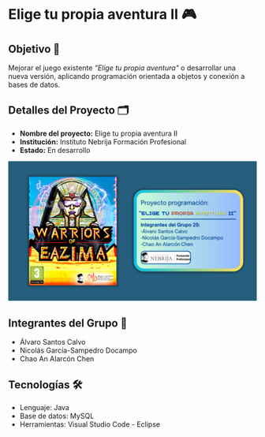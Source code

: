 

# Elige tu propia aventura II 🎮

## Objetivo 📌
Mejorar el juego existente *"Elige tu propia aventura"* o desarrollar una nueva versión, aplicando programación orientada a objetos y conexión a bases de datos.

## Detalles del Proyecto 🗂
- **Nombre del proyecto:** Elige tu propia aventura II  
- **Institución:** Instituto Nebrija Formación Profesional 
- **Estado:** En desarrollo  

![Portada](Portada.png)

## Integrantes del Grupo 👥️
- Álvaro Santos Calvo
- Nicolás García-Sampedro Docampo
- Chao An Alarcón Chen

## Tecnologías 🛠
- Lenguaje: Java  
- Base de datos: MySQL 
- Herramientas: Visual Studio Code - Eclipse

